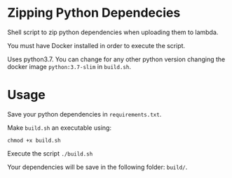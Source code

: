 # Zipping Python Dependecies
Shell script to zip python dependencies when uploading them to lambda.

You must have Docker installed in order to execute the script.

Uses python3.7. You can change for any other python version changing the docker image ```python:3.7-slim```
in ```build.sh```.

# Usage

Save your python dependencies in ```requirements.txt```.

Make ```build.sh``` an executable using:

```
chmod +x build.sh
```

Execute the script ```./build.sh```

Your dependencies will be save in the following folder: ```build/```.
